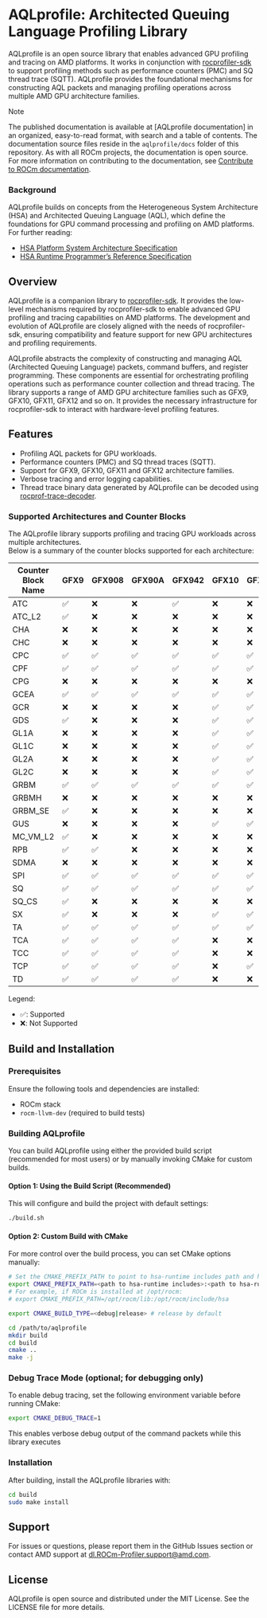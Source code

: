 # AQLprofile: Architected Queuing Language Profiling Library

AQLprofile is an open source library that enables advanced GPU profiling and tracing on AMD platforms. It works in conjunction with [rocprofiler-sdk](https://github.com/ROCm/rocprofiler-sdk) to support profiling methods such as performance counters (PMC) and SQ thread trace (SQTT). AQLprofile provides the foundational mechanisms for constructing AQL packets and managing profiling operations across multiple AMD GPU architecture families.

> [!NOTE]
> The published documentation is available at [AQLprofile documentation] in an organized, easy-to-read format, with search and a table of contents. The documentation source files reside in the `aqlprofile/docs` folder of this repository. As with all ROCm projects, the documentation is open source. For more information on contributing to the documentation, see [Contribute to ROCm documentation](https://rocm.docs.amd.com/en/latest/contribute/contributing.html).

### Background

AQLprofile builds on concepts from the Heterogeneous System Architecture (HSA) and Architected Queuing Language (AQL), which define the foundations for GPU command processing and profiling on AMD platforms. For further reading:

- [HSA Platform System Architecture Specification](http://hsafoundation.com/wp-content/uploads/2021/02/HSA-SysArch-1.2.pdf)
- [HSA Runtime Programmer’s Reference Specification](http://hsafoundation.com/wp-content/uploads/2021/02/HSA-Runtime-1.2.pdf)

## Overview

AQLprofile is a companion library to [rocprofiler-sdk](https://github.com/ROCm/rocprofiler-sdk). 
It provides the low-level mechanisms required by rocprofiler-sdk to enable advanced GPU profiling and tracing capabilities on AMD platforms. The development and evolution of AQLprofile are closely aligned with the needs of rocprofiler-sdk, ensuring compatibility and feature support for new GPU architectures and profiling requirements.

AQLprofile abstracts the complexity of constructing and managing AQL (Architected Queuing Language) packets, command buffers, and register programming. These components are essential for orchestrating profiling operations such as performance counter collection and thread tracing. The library supports a range of AMD GPU architecture families such as GFX9, GFX10, GFX11, GFX12 and so on.
It provides the necessary infrastructure for rocprofiler-sdk to interact with hardware-level profiling features.

## Features

- Profiling AQL packets for GPU workloads.
- Performance counters (PMC) and SQ thread traces (SQTT).
- Support for GFX9, GFX10, GFX11 and GFX12 architecture families.
- Verbose tracing and error logging capabilities.
- Thread trace binary data generated by AQLprofile can be decoded using [rocprof-trace-decoder](https://github.com/ROCm/rocprof-trace-decoder/releases).

### Supported Architectures and Counter Blocks

The AQLprofile library supports profiling and tracing GPU workloads across multiple architectures.<br>
Below is a summary of the counter blocks supported for each architecture:

| Counter Block Name      | GFX9        | GFX908         | GFX90A         | GFX942         | GFX10       | GFX11        | GFX12      |
|-------------------------|-------------|----------------|----------------|----------------|-------------|------------- |------------|
| ATC                     | ✅          | ❌            | ❌             | ✅            | ❌          | ❌          | ❌         |
| ATC_L2                  | ✅          | ❌            | ❌             | ❌            | ❌          | ❌          | ❌         |
| CHA                     | ❌          | ❌            | ❌             | ❌            | ❌          | ❌          | ✅         |
| CHC                     | ❌          | ❌            | ❌             | ❌            | ❌          | ❌          | ✅         |
| CPC                     | ✅          | ✅            | ✅             | ✅            | ✅          | ✅          | ✅         |
| CPF                     | ✅          | ✅            | ✅             | ✅            | ✅          | ✅          | ✅         |
| CPG                     | ❌          | ❌            | ❌             | ❌            | ❌          | ❌          | ✅         |
| GCEA                    | ✅          | ✅            | ✅             | ✅            | ✅          | ✅          | ✅         |
| GCR                     | ❌          | ❌            | ❌             | ❌            | ✅          | ✅          | ✅         |
| GDS                     | ✅          | ❌            | ❌             | ❌            | ✅          | ✅          | ❌         |
| GL1A                    | ❌          | ❌            | ❌             | ❌            | ✅          | ✅          | ✅         |
| GL1C                    | ❌          | ❌            | ❌             | ❌            | ✅          | ✅          | ✅         |
| GL2A                    | ❌          | ❌            | ❌             | ❌            | ✅          | ✅          | ✅         |
| GL2C                    | ❌          | ❌            | ❌             | ❌            | ✅          | ✅          | ✅         |
| GRBM                    | ✅          | ✅            | ✅             | ✅            | ✅          | ✅          | ✅         |
| GRBMH                   | ❌          | ❌            | ❌             | ❌            | ❌          | ❌          | ✅         |
| GRBM_SE                 | ✅          | ❌            | ❌             | ❌            | ❌          | ❌          | ❌         |
| GUS                     | ❌          | ❌            | ❌             | ❌            | ✅          | ✅          | ❌         |
| MC_VM_L2                | ✅          | ❌            | ❌             | ❌            | ❌          | ❌          | ❌         |
| RPB                     | ✅          | ✅            | ❌             | ❌            | ❌          | ❌          | ❌         |
| SDMA                    | ❌          | ❌            | ❌             | ❌            | ❌          | ❌          | ❌         |
| SPI                     | ✅          | ✅            | ✅             | ✅            | ✅          | ✅          | ✅         |
| SQ                      | ✅          | ✅            | ✅             | ✅            | ✅          | ✅          | ✅         |
| SQ_CS                   | ✅          | ❌            | ❌             | ❌            | ❌          | ❌          | ❌         |
| SX                      | ✅          | ❌            | ❌             | ❌            | ✅          | ✅          | ❌         |
| TA                      | ✅          | ✅            | ✅             | ✅            | ✅          | ✅          | ✅         |
| TCA                     | ✅          | ✅            | ✅             | ✅            | ❌          | ❌          | ❌         |
| TCC                     | ✅          | ✅            | ✅             | ✅            | ❌          | ❌          | ❌         |
| TCP                     | ✅          | ✅            | ✅             | ✅            | ❌          | ✅          | ✅         |
| TD                      | ✅          | ✅            | ✅             | ✅            | ❌          | ❌          | ✅         |

Legend:
- ✅: Supported
- ❌: Not Supported

## Build and Installation

### Prerequisites

Ensure the following tools and dependencies are installed:
- ROCm stack
- `rocm-llvm-dev` (required to build tests)

### Building AQLprofile

You can build AQLprofile using either the provided build script (recommended for most users) or by manually invoking CMake for custom builds.

#### Option 1: Using the Build Script (Recommended)

This will configure and build the project with default settings:

```bash
./build.sh
```

#### Option 2: Custom Build with CMake

For more control over the build process, you can set CMake options manually:

```bash
# Set the CMAKE_PREFIX_PATH to point to hsa-runtime includes path and hsa-runtime library path
export CMAKE_PREFIX_PATH=<path to hsa-runtime includes>:<path to hsa-runtime library>
# For example, if ROCm is installed at /opt/rocm:
# export CMAKE_PREFIX_PATH=/opt/rocm/lib:/opt/rocm/include/hsa

export CMAKE_BUILD_TYPE=<debug|release> # release by default

cd /path/to/aqlprofile
mkdir build
cd build
cmake ..
make -j
```

### Debug Trace Mode (optional; for debugging only)

To enable debug tracing, set the following environment variable before running CMake:

```bash
export CMAKE_DEBUG_TRACE=1
```

This enables verbose debug output of the command packets while this library executes

### Installation

After building, install the AQLprofile libraries with:

```bash
cd build
sudo make install
```

## Support

For issues or questions, please report them in the GitHub Issues section or contact AMD support at <dl.ROCm-Profiler.support@amd.com>.

## License

AQLprofile is open source and distributed under the MIT License. See the LICENSE file for more details.